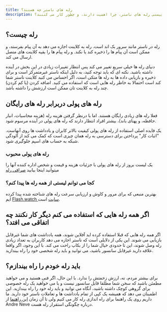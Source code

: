 ```yaml
---
title: رله های ناستر چه هستند؟
description: مروری سریع بر چیستی رله های ناستر، چرا اهمیت دارند، و چطور کار می کننند؟
---
```


## رله چیست؟
رله در ناستر مانند سرور بک اند است. رله به کلاینت اجازه می دهد به آن پیام بفرستد، و ممکن است آن پیام ها را ذخیره کند یا نکند. و رله پیام ها را بقیه کلاینت های متصل ارسال می کند.

دنیای رله ها خیلی سریع تغییر می کند پس انتظار تغییرات زیادی در این بخش در آینده داشته باشید. نکته ای که باید توجه کنید، به دلیل اینکه ناستر غیرمتمرکز است و برای ذخیره و بازیابی داده ها به رله ها متکی است، اگر احساس می کنید کلاینت ناستر شما کند است احتمالا به خاطر رله هایی است که استفاده می کنید. اضافه کردن (یا کم کردن) چند رله به کلاینت تان ممکن است ارزشش را داشته باشد.  

## رله های پولی دربرابر رله های رایگان

فعلا رله های زیادی رایگان هستند. اما با درنظر گرفتن هزینه رله (هزینه محاسبات، انبار حافظه، و پهنای باند)، بیشتر افراد انتظار دارند که رله های پولی در آینده مرسوم شود.

یک فایده اصلی استفاده از رله های پولی کیفیت بالاتر کابران و یادداشت ها روی آنهاست. "اثبات کار" پرداختن برای دسترسی به رله همان چیزی است که کمک می کند از آلودگی شبکه به حساب های اسپم جلوگیری شود.

### رله های پولی محبوب

یک لیست بروز از رله های پولی با جزئیات هزینه و قیمت و شخص اداره کننده آنها را میتوانید اینجا بیابید [صرافی رله](https://relay.exchange/)
  

### کجا می توانم لیستی از همه رله ها پیدا کنم؟

بهترین منبعی که برای مرور و کاوش و ارزیابی سرعت رله های شناخته شده پیدا کرده ایم [Flash.watch سایت](https://flash.watch/relays/find) است. 


## اگر همه رله هایی که استفاده می کنم دیگر کار نکنند چه اتفاقی می افتد؟

اگر _همه_ رله هایی که قبلا استفاده کرده اید آفلاین شوند، همه یادداشت های شما غیرقابل بازیابی می شوند. این یکی از دلایلی است که ناستر اجازه می دهد کاربران به تعداد زیادی رله وصل شوند، این تا حدودی خیال شما را از بکاپ راحت می کند. با این وجود، اگر واقعا علاقه دارید غیرقابل سانسور باشید، می توانید و باید رله شخصی خود را راه بیندازید.  


## باید رله خودم را راه بیندازم؟

برای بیشتر مردم، نه، ارزش زحمتش را ندارد. با این حال، اگر فنی هستید و می خواهید مطمئن باشید که سخن شما مطلقا قابل سانسور نیست و یا می خواهید یک رله خصوصی برای گروهی کوچک داشته باشید، آنگاه می توانید و باید رله خود را راه بیندازید. این اطمینان می دهد که همیشه یک کپی از تمام یادداشت ها و تعاملات ناستر خود دارید. ما داریم روی یک راهنما برای راه اندازی رله کار می کنیم ولی تا آن زمان [این راهنما](https://andreneves.xyz/p/set-up-a-flash-relay-server-in-under) از Andre Neve درباره چگونگی استقرار رله هست.  
